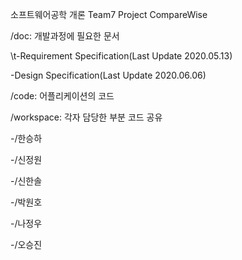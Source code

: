소프트웨어공학 개론 Team7 Project CompareWise

/doc: 개발과정에 필요한 문서


  \t-Requirement Specification(Last Update 2020.05.13)
  
  
  -Design Specification(Last Update 2020.06.06)


/code: 어플리케이션의 코드





/workspace: 각자 담당한 부분 코드 공유


  -/한승하
  
  -/신정원
  
  -/신한솔
  
  -/박원호
  
  -/나정우
  
  -/오승진
